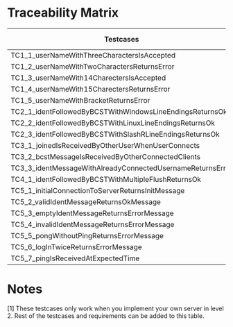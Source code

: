 # Traceability Matrix

| Testcases                                                  | RQ-U100 | RQ-U101 | RQ-U102 | RQ-U103 | RQ-S100 | RQ-S101 | RQ-S102 | ..TODO.. | RQ-U209 | ..TODO.. |
|------------------------------------------------------------|---------|---------|---------|---------|---------|---------|---------|----------|---------|----------|
| TC1_1_userNameWithThreeCharactersIsAccepted                | v       |         |         |         |         |         |         |          |         |          |
| TC1_2_userNameWithTwoCharactersReturnsError                | v       |         |         |         |         |         |         |          |         |          |
| TC1_3_userNameWith14CharectersIsAccepted                   | v       |         |         |         |         |         |         |          |         |          |
| TC1_4_userNameWith15CharectersReturnsError                 | v       |         |         |         |         |         |         |          |         |          |
| TC1_5_userNameWithBracketReturnsError                      | v       |         |         |         |         |         |         |          |         |          |
| TC2_1_identFollowedByBCSTWithWindowsLineEndingsReturnsOk   |         | v       |         |         |         |         |         |          |         |          |
| TC2_2_identFollowedByBCSTWithLinuxLineEndingsReturnsOk     |         | v       |         |         |         |         |         |          |         |          |
| TC2_3_identFollowedByBCSTWithSlashRLineEndingsReturnsOk    |         | v       |         |         |         |         |         |          |         |          |
| TC3_1_joinedIsReceivedByOtherUserWhenUserConnects          |         |         |         |         |         |         |         |          | x[1]    |          |
| TC3_2_bcstMessageIsReceivedByOtherConnectedClients         |         | x[1]    |         |         |         |         |         |          |         |          |
| TC3_3_identMessageWithAlreadyConnectedUsernameReturnsError | v       |         |         |         |         |         |         |          |         |          |
| TC4_1_identFollowedByBCSTWithMultipleFlushReturnsOk        |         | v       |         |         |         |         |         |          |         |          |
| TC5_1_initialConnectionToServerReturnsInitMessage          | v       |         |         |         |         |         |         |          |         |          |
| TC5_2_validIdentMessageReturnsOkMessage                    | v       |         |         |         |         |         |         |          |         |          |
| TC5_3_emptyIdentMessageReturnsErrorMessage                 | v       |         |         |         |         |         |         |          |         |          |
| TC5_4_invalidIdentMessageReturnsErrorMessage               | v       |         |         |         |         |         |         |          |         |          |
| TC5_5_pongWithoutPingReturnsErrorMessage                   |         |         |         |         |         |         | v       |          |         |          |
| TC5_6_logInTwiceReturnsErrorMessage                        | v       |         |         |         |         |         |         |          |         |          |
| TC5_7_pingIsReceivedAtExpectedTime                         |         |         |         |         |         |         | v       |          |         |          |

# Notes
[1] These testcases only work when you implement your own server in level 2. Rest of the testcases and requirements can be added to this table.
